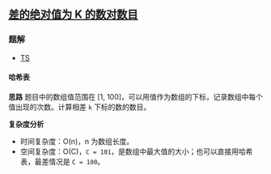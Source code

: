 ## [差的绝对值为 K 的数对数目](https://leetcode.cn/problems/count-number-of-pairs-with-absolute-difference-k/)
### 题解
+ [TS](../../ts/2048/2006.ts)

#### 哈希表
**思路**
题目中的数组值范围在 [1, 100]，可以用值作为数组的下标，记录数组中每个值出现的次数。计算相差 `k` 下标的数的数目。

**复杂度分析**
+ 时间复杂度：O(n)，n 为数组长度。
+ 空间复杂度：O(C)，`C = 101`，是数组中最大值的大小；也可以直接用哈希表，最差情况是 `C = 100`。